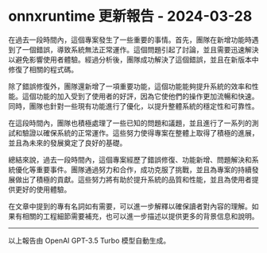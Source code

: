 # onnxruntime 更新報告 - 2024-03-28

在過去一段時間內，這個專案發生了一些重要的事情。首先，團隊在新增功能時遇到了一個錯誤，導致系統無法正常運作。這個問題引起了討論，並且需要迅速解決以避免影響使用者體驗。經過分析後，團隊成功解決了這個錯誤，並且在新版本中修復了相關的程式碼。



除了錯誤修復外，團隊還新增了一項重要功能，這個功能能夠提升系統的效率和性能。這個功能的加入受到了使用者的好評，因為它使他們的操作更加流暢和快速。同時，團隊也針對一些現有功能進行了優化，以提升整體系統的穩定性和可靠性。



在這段時間內，團隊也積極處理了一些已知的問題和議題，並且進行了一系列的測試和驗證以確保系統的正常運作。這些努力使得專案在整體上取得了積極的進展，並且為未來的發展奠定了良好的基礎。



總結來說，過去一段時間內，這個專案經歷了錯誤修復、功能新增、問題解決和系統優化等重要事件。團隊通過努力和合作，成功克服了挑戰，並且為專案的持續發展做出了積極的貢獻。這些努力將有助於提升系統的品質和性能，並且為使用者提供更好的使用體驗。



在文章中提到的專有名詞如有需要，可以進一步解釋以確保讀者對內容的理解。如果有相關的工程細節需要補充，也可以進一步描述以提供更多的背景信息和說明。



---



以上報告由 OpenAI GPT-3.5 Turbo 模型自動生成。